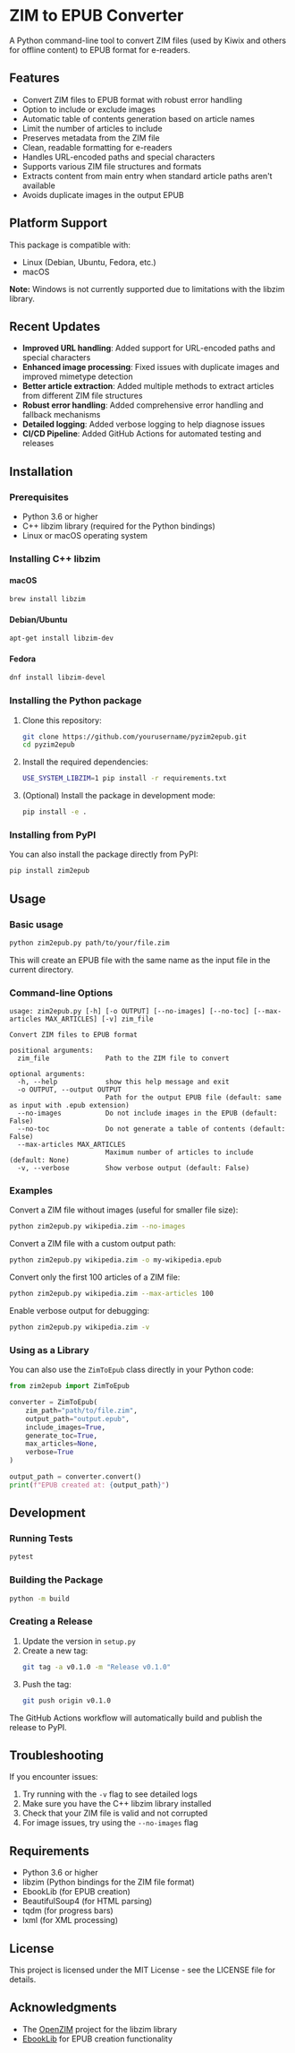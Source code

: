 # ZIM to EPUB Converter

A Python command-line tool to convert ZIM files (used by Kiwix and others for offline content) to EPUB format for e-readers.

## Features

- Convert ZIM files to EPUB format with robust error handling
- Option to include or exclude images
- Automatic table of contents generation based on article names
- Limit the number of articles to include
- Preserves metadata from the ZIM file
- Clean, readable formatting for e-readers
- Handles URL-encoded paths and special characters
- Supports various ZIM file structures and formats
- Extracts content from main entry when standard article paths aren't available
- Avoids duplicate images in the output EPUB

## Platform Support

This package is compatible with:
- Linux (Debian, Ubuntu, Fedora, etc.)
- macOS

**Note:** Windows is not currently supported due to limitations with the libzim library.

## Recent Updates

- **Improved URL handling**: Added support for URL-encoded paths and special characters
- **Enhanced image processing**: Fixed issues with duplicate images and improved mimetype detection
- **Better article extraction**: Added multiple methods to extract articles from different ZIM file structures
- **Robust error handling**: Added comprehensive error handling and fallback mechanisms
- **Detailed logging**: Added verbose logging to help diagnose issues
- **CI/CD Pipeline**: Added GitHub Actions for automated testing and releases

## Installation

### Prerequisites

- Python 3.6 or higher
- C++ libzim library (required for the Python bindings)
- Linux or macOS operating system

### Installing C++ libzim

#### macOS
```bash
brew install libzim
```

#### Debian/Ubuntu
```bash
apt-get install libzim-dev
```

#### Fedora
```bash
dnf install libzim-devel
```

### Installing the Python package

1. Clone this repository:
   ```bash
   git clone https://github.com/yourusername/pyzim2epub.git
   cd pyzim2epub
   ```

2. Install the required dependencies:
   ```bash
   USE_SYSTEM_LIBZIM=1 pip install -r requirements.txt
   ```

3. (Optional) Install the package in development mode:
   ```bash
   pip install -e .
   ```

### Installing from PyPI

You can also install the package directly from PyPI:

```bash
pip install zim2epub
```

## Usage

### Basic usage

```bash
python zim2epub.py path/to/your/file.zim
```

This will create an EPUB file with the same name as the input file in the current directory.

### Command-line Options

```
usage: zim2epub.py [-h] [-o OUTPUT] [--no-images] [--no-toc] [--max-articles MAX_ARTICLES] [-v] zim_file

Convert ZIM files to EPUB format

positional arguments:
  zim_file              Path to the ZIM file to convert

optional arguments:
  -h, --help            show this help message and exit
  -o OUTPUT, --output OUTPUT
                        Path for the output EPUB file (default: same as input with .epub extension)
  --no-images           Do not include images in the EPUB (default: False)
  --no-toc              Do not generate a table of contents (default: False)
  --max-articles MAX_ARTICLES
                        Maximum number of articles to include (default: None)
  -v, --verbose         Show verbose output (default: False)
```

### Examples

Convert a ZIM file without images (useful for smaller file size):
```bash
python zim2epub.py wikipedia.zim --no-images
```

Convert a ZIM file with a custom output path:
```bash
python zim2epub.py wikipedia.zim -o my-wikipedia.epub
```

Convert only the first 100 articles of a ZIM file:
```bash
python zim2epub.py wikipedia.zim --max-articles 100
```

Enable verbose output for debugging:
```bash
python zim2epub.py wikipedia.zim -v
```

### Using as a Library

You can also use the `ZimToEpub` class directly in your Python code:

```python
from zim2epub import ZimToEpub

converter = ZimToEpub(
    zim_path="path/to/file.zim",
    output_path="output.epub",
    include_images=True,
    generate_toc=True,
    max_articles=None,
    verbose=True
)

output_path = converter.convert()
print(f"EPUB created at: {output_path}")
```

## Development

### Running Tests

```bash
pytest
```

### Building the Package

```bash
python -m build
```

### Creating a Release

1. Update the version in `setup.py`
2. Create a new tag:
   ```bash
   git tag -a v0.1.0 -m "Release v0.1.0"
   ```
3. Push the tag:
   ```bash
   git push origin v0.1.0
   ```

The GitHub Actions workflow will automatically build and publish the release to PyPI.

## Troubleshooting

If you encounter issues:

1. Try running with the `-v` flag to see detailed logs
2. Make sure you have the C++ libzim library installed
3. Check that your ZIM file is valid and not corrupted
4. For image issues, try using the `--no-images` flag

## Requirements

- Python 3.6 or higher
- libzim (Python bindings for the ZIM file format)
- EbookLib (for EPUB creation)
- BeautifulSoup4 (for HTML parsing)
- tqdm (for progress bars)
- lxml (for XML processing)

## License

This project is licensed under the MIT License - see the LICENSE file for details.

## Acknowledgments

- The [OpenZIM](https://github.com/openzim) project for the libzim library
- [EbookLib](https://github.com/aerkalov/ebooklib) for EPUB creation functionality 
